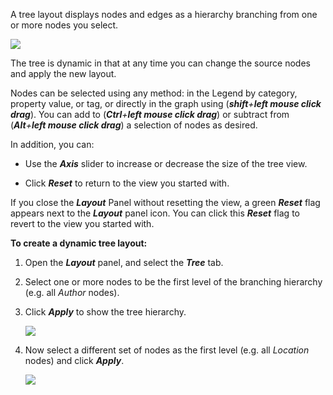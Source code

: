 A tree layout displays nodes and edges as a hierarchy branching from one or more nodes you select.

![](https://kineviz.atlassian.net/wiki/download/attachments/1719538340/08_04_01_TreeLayout1320.png?api=v2)

The tree is dynamic in that at any time you can change the source nodes and apply the new layout.

Nodes can be selected using any method: in the Legend by category, property value, or tag, or directly in the graph using (_**shift**+**left mouse click drag**_). You can add to (_**Ctrl**+**left mouse click drag**_) or subtract from (_**Alt**+**left mouse click drag**_) a selection of nodes as desired.

In addition, you can:

*   Use the _**Axis**_ slider to increase or decrease the size of the tree view.
    
*   Click _**Reset**_ to return to the view you started with.
    

If you close the _**Layout**_ Panel without resetting the view, a green _**Reset**_ flag appears next to the _**Layout**_ panel icon. You can click this _**Reset**_ flag to revert to the view you started with.

**To create a dynamic tree layout:**

1.  Open the _**Layout**_ panel, and select the _**Tree**_ tab.
    
2.  Select one or more nodes to be the first level of the branching hierarchy (e.g. all _Author_ nodes).
    
3.  Click _**Apply**_ to show the tree hierarchy.
    
    ![](https://kineviz.atlassian.net/wiki/download/attachments/1719538340/08_04_02_TreeAuthor.png?api=v2)
4.  Now select a different set of nodes as the first level (e.g. all _Location_ nodes) and click _**Apply**_.
    
    ![](https://kineviz.atlassian.net/wiki/download/attachments/1719538340/08_04_03_TreeLocation.png?api=v2)